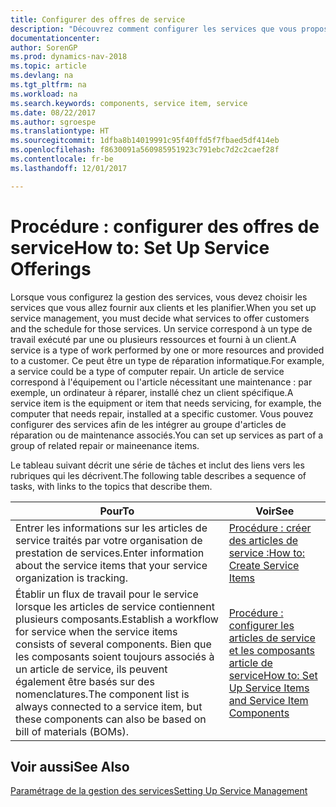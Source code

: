 ```yaml
---
title: Configurer des offres de service
description: "Découvrez comment configurer les services que vous proposez à vos clients."
documentationcenter: 
author: SorenGP
ms.prod: dynamics-nav-2018
ms.topic: article
ms.devlang: na
ms.tgt_pltfrm: na
ms.workload: na
ms.search.keywords: components, service item, service
ms.date: 08/22/2017
ms.author: sgroespe
ms.translationtype: HT
ms.sourcegitcommit: 1dfba8b14019991c95f40ffd5f7fbaed5df414eb
ms.openlocfilehash: f8630091a560985951923c791ebc7d2c2caef28f
ms.contentlocale: fr-be
ms.lasthandoff: 12/01/2017

---
```


# <a name="how-to-set-up-service-offerings"></a><span data-ttu-id="b8dd9-103">Procédure : configurer des offres de service</span><span class="sxs-lookup"><span data-stu-id="b8dd9-103">How to: Set Up Service Offerings</span></span>
<span data-ttu-id="b8dd9-104">Lorsque vous configurez la gestion des services, vous devez choisir les services que vous allez fournir aux clients et les planifier.</span><span class="sxs-lookup"><span data-stu-id="b8dd9-104">When you set up service management, you must decide what services to offer customers and the schedule for those services.</span></span> <span data-ttu-id="b8dd9-105">Un service correspond à un type de travail exécuté par une ou plusieurs ressources et fourni à un client.</span><span class="sxs-lookup"><span data-stu-id="b8dd9-105">A service is a type of work performed by one or more resources and provided to a customer.</span></span> <span data-ttu-id="b8dd9-106">Ce peut être un type de réparation informatique.</span><span class="sxs-lookup"><span data-stu-id="b8dd9-106">For example, a service could be a type of computer repair.</span></span> <span data-ttu-id="b8dd9-107">Un article de service correspond à l'équipement ou l'article nécessitant une maintenance : par exemple, un ordinateur à réparer, installé chez un client spécifique.</span><span class="sxs-lookup"><span data-stu-id="b8dd9-107">A service item is the equipment or item that needs servicing, for example, the computer that needs repair, installed at a specific customer.</span></span> <span data-ttu-id="b8dd9-108">Vous pouvez configurer des services afin de les intégrer au groupe d'articles de réparation ou de maintenance associés.</span><span class="sxs-lookup"><span data-stu-id="b8dd9-108">You can set up services as part of a group of related repair or maineenance items.</span></span>  
  
<span data-ttu-id="b8dd9-109">Le tableau suivant décrit une série de tâches et inclut des liens vers les rubriques qui les décrivent.</span><span class="sxs-lookup"><span data-stu-id="b8dd9-109">The following table describes a sequence of tasks, with links to the topics that describe them.</span></span>  
  
|<span data-ttu-id="b8dd9-110">**Pour**</span><span class="sxs-lookup"><span data-stu-id="b8dd9-110">**To**</span></span>|<span data-ttu-id="b8dd9-111">**Voir**</span><span class="sxs-lookup"><span data-stu-id="b8dd9-111">**See**</span></span>|  
|------------|-------------|  
|<span data-ttu-id="b8dd9-112">Entrer les informations sur les articles de service traités par votre organisation de prestation de services.</span><span class="sxs-lookup"><span data-stu-id="b8dd9-112">Enter information about the service items that your service organization is tracking.</span></span>|[<span data-ttu-id="b8dd9-113">Procédure : créer des articles de service :</span><span class="sxs-lookup"><span data-stu-id="b8dd9-113">How to: Create Service Items</span></span>](service-how-to-create-service-items.md)|  
|<span data-ttu-id="b8dd9-114">Établir un flux de travail pour le service lorsque les articles de service contiennent plusieurs composants.</span><span class="sxs-lookup"><span data-stu-id="b8dd9-114">Establish a workflow for service when the service items consists of several components.</span></span> <span data-ttu-id="b8dd9-115">Bien que les composants soient toujours associés à un article de service, ils peuvent également être basés sur des nomenclatures.</span><span class="sxs-lookup"><span data-stu-id="b8dd9-115">The component list is always connected to a service item, but these components can also be based on bill of materials (BOMs).</span></span>|[<span data-ttu-id="b8dd9-116">Procédure : configurer les articles de service et les composants article de service</span><span class="sxs-lookup"><span data-stu-id="b8dd9-116">How to: Set Up Service Items and Service Item Components</span></span>](service-how-setup-service-items.md)|  
  
## <a name="see-also"></a><span data-ttu-id="b8dd9-117">Voir aussi</span><span class="sxs-lookup"><span data-stu-id="b8dd9-117">See Also</span></span>  
[<span data-ttu-id="b8dd9-118">Paramétrage de la gestion des services</span><span class="sxs-lookup"><span data-stu-id="b8dd9-118">Setting Up Service Management</span></span>](service-setup-service.md)   
